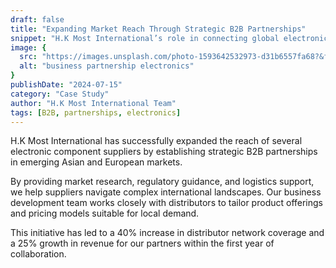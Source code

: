 ```yaml
---
draft: false
title: "Expanding Market Reach Through Strategic B2B Partnerships"
snippet: "H.K Most International’s role in connecting global electronics component suppliers with distributors across emerging markets."
image: {
  src: "https://images.unsplash.com/photo-1593642532973-d31b6557fa68?&fit=crop&w=430&h=240",
  alt: "business partnership electronics"
}
publishDate: "2024-07-15"
category: "Case Study"
author: "H.K Most International Team"
tags: [B2B, partnerships, electronics]
---
```


H.K Most International has successfully expanded the reach of several electronic component suppliers by establishing strategic B2B partnerships in emerging Asian and European markets.

By providing market research, regulatory guidance, and logistics support, we help suppliers navigate complex international landscapes. Our business development team works closely with distributors to tailor product offerings and pricing models suitable for local demand.

This initiative has led to a 40% increase in distributor network coverage and a 25% growth in revenue for our partners within the first year of collaboration.
